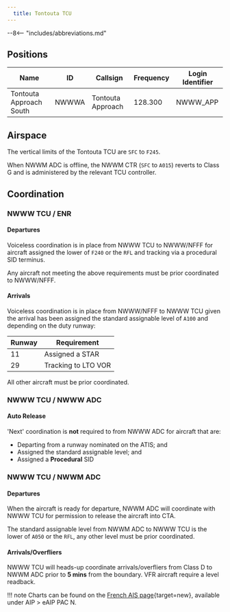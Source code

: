 ```yaml
---
  title: Tontouta TCU
---
```


--8<-- "includes/abbreviations.md"

## Positions

| Name               | ID      | Callsign       | Frequency        | Login Identifier              |
| ------------------ | --------------| -------------- | ---------------- | --------------------------------------|
| Tontouta Approach South|NWWWA| Tontouta Approach  | 128.300         | NWWW_APP          |

## Airspace

The vertical limits of the Tontouta TCU are `SFC` to `F245`.

When NWWM ADC is offline, the NWWM CTR (`SFC` to `A015`) reverts to Class G and is administered by the relevant TCU controller.

## Coordination
### NWWW TCU / ENR

#### Departures

Voiceless coordination is in place from NWWW TCU to NWWW/NFFF for aircraft assigned the lower of `F240` or the `RFL` and tracking via a procedural SID terminus.

Any aircraft not meeting the above requirements must be prior coordinated to NWWW/NFFF.

#### Arrivals

Voiceless coordination is in place from NWWW/NFFF to NWWW TCU given the arrival has been assigned the standard assignable level of `A100` and depending on the duty runway:

|Runway|Requirement|
|------|-----------|
|11|Assigned a STAR|
|29|Tracking to LTO VOR|

All other aircraft must be prior coordinated.

### NWWW TCU / NWWW ADC
#### Auto Release

'Next' coordination is **not** required to from NWWW ADC for aircraft that are:

- Departing from a runway nominated on the ATIS; and  
- Assigned the standard assignable level; and  
- Assigned a **Procedural** SID

### NWWW TCU / NWWM ADC
#### Departures

When the aircraft is ready for departure, NWWM ADC will coordinate with NWWW TCU for permission to release the aircraft into CTA.

The standard assignable level from NWWM ADC to NWWW TCU is the lower of `A050` or the `RFL`, any other level must be prior coordinated.

#### Arrivals/Overfliers
NWWW TCU will heads-up coordinate arrivals/overfliers from Class D to NWWM ADC prior to **5 mins** from the boundary.
VFR aircraft require a level readback.  

!!! note
    Charts can be found on the [French AIS page](https://www.sia.aviation-civile.gouv.fr/){target=new}, available under AIP > eAIP PAC N.




